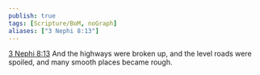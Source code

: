 ```yaml
---
publish: true
tags: [Scripture/BoM, noGraph]
aliases: ["3 Nephi 8:13"]
---
```

[3 Nephi 8:13](https://churchofjesuschrist.org/study/scriptures/bofm/3-ne/8?lang=eng&id=p13#p13) And the highways were broken up, and the level roads were spoiled, and many smooth places became rough.
